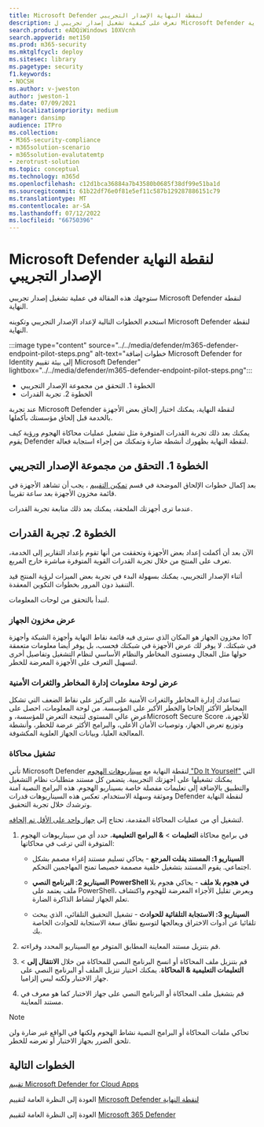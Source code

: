 ```yaml
---
title: Microsoft Defender لنقطة النهاية الإصدار التجريبي
description: تعرف على كيفية تشغيل إصدار تجريبي ل Microsoft Defender لنقطة النهاية(MDE)، بما في ذلك التحقق من مجموعة الإصدار التجريبي وتجربة القدرات.
search.product: eADQiWindows 10XVcnh
search.appverid: met150
ms.prod: m365-security
ms.mktglfcycl: deploy
ms.sitesec: library
ms.pagetype: security
f1.keywords:
- NOCSH
ms.author: v-jweston
author: jweston-1
ms.date: 07/09/2021
ms.localizationpriority: medium
manager: dansimp
audience: ITPro
ms.collection:
- M365-security-compliance
- m365solution-scenario
- m365solution-evalutatemtp
- zerotrust-solution
ms.topic: conceptual
ms.technology: m365d
ms.openlocfilehash: c12d1bca36884a7b43580b0685f38df99e51ba1d
ms.sourcegitcommit: 61b22df76e0f81e5ef11c587b129287886151c79
ms.translationtype: MT
ms.contentlocale: ar-SA
ms.lasthandoff: 07/12/2022
ms.locfileid: "66750396"
---
```

# <a name="pilot-microsoft-defender-for-endpoint"></a>Microsoft Defender لنقطة النهاية الإصدار التجريبي

ستوجهك هذه المقالة في عملية تشغيل إصدار تجريبي Microsoft Defender لنقطة النهاية. 

استخدم الخطوات التالية لإعداد الإصدار التجريبي وتكوينه Microsoft Defender لنقطة النهاية. 

:::image type="content" source="../../media/defender/m365-defender-endpoint-pilot-steps.png" alt-text="خطوات إضافة Microsoft Defender for Identity إلى بيئة تقييم Microsoft Defender" lightbox="../../media/defender/m365-defender-endpoint-pilot-steps.png":::

- الخطوة 1. التحقق من مجموعة الإصدار التجريبي
- الخطوة 2. تجربة القدرات

عند تجربة Microsoft Defender لنقطة النهاية، يمكنك اختيار إلحاق بعض الأجهزة بالخدمة قبل إلحاق مؤسستك بأكملها.  

يمكنك بعد ذلك تجربة القدرات المتوفرة مثل تشغيل عمليات محاكاة الهجوم ورؤية كيف يقوم Defender لنقطة النهاية بظهورك أنشطة ضارة وتمكنك من إجراء استجابة فعالة. 

## <a name="step-1-verify-pilot-group"></a>الخطوة 1. التحقق من مجموعة الإصدار التجريبي
بعد إكمال خطوات الإلحاق الموضحة في قسم [تمكين التقييم](eval-defender-endpoint-enable-eval.md) ، يجب أن تشاهد الأجهزة في قائمة مخزون الأجهزة بعد ساعة تقريبا. 

عندما ترى أجهزتك الملحقة، يمكنك بعد ذلك متابعة تجربة القدرات. 

## <a name="step-2-try-out-capabilities"></a>الخطوة 2. تجربة القدرات
الآن بعد أن أكملت إعداد بعض الأجهزة وتحققت من أنها تقوم بإعداد التقارير إلى الخدمة، تعرف على المنتج من خلال تجربة القدرات القوية المتوفرة مباشرة خارج المربع.

أثناء الإصدار التجريبي، يمكنك بسهولة البدء في تجربة بعض الميزات لرؤية المنتج قيد التنفيذ دون المرور بخطوات التكوين المعقدة.

لنبدأ بالتحقق من لوحات المعلومات.

### <a name="view-the-device-inventory"></a>عرض مخزون الجهاز
مخزون الجهاز هو المكان الذي سترى فيه قائمة نقاط النهاية وأجهزة الشبكة وأجهزة IoT في شبكتك. لا يوفر لك عرض الأجهزة في شبكتك فحسب، بل يوفر أيضا معلومات متعمقة حولها مثل المجال ومستوى المخاطر والنظام الأساسي لنظام التشغيل وتفاصيل أخرى لتسهيل التعرف على الأجهزة المعرضة للخطر.

### <a name="view-the-threat-and-vulnerability-management-dashboard"></a>عرض لوحة معلومات إدارة المخاطر والثغرات الأمنية 
تساعدك إدارة المخاطر والثغرات الأمنية على التركيز على نقاط الضعف التي تشكل المخاطر الأكثر إلحاحا والخطر الأكبر على المؤسسة. من لوحة المعلومات، احصل على عرض عالي المستوى لنتيجة التعرض للمؤسسة، وMicrosoft Secure Score للأجهزة، وتوزيع تعرض الجهاز، وتوصيات الأمان الأعلى، والبرامج الأكثر عرضة للخطر، وأنشطة المعالجة العليا، وبيانات الجهاز العلوية المكشوفة. 

### <a name="run-a-simulation"></a>تشغيل محاكاة
تأتي Microsoft Defender لنقطة النهاية مع [سيناريوهات الهجوم "Do It Yourself"](https://securitycenter.windows.com/tutorials) التي يمكنك تشغيلها على أجهزتك التجريبية.  يتضمن كل مستند متطلبات نظام التشغيل والتطبيق بالإضافة إلى تعليمات مفصلة خاصة بسيناريو الهجوم. هذه البرامج النصية آمنة وموثقة وسهلة الاستخدام. تعكس هذه السيناريوهات قدرات Defender لنقطة النهاية وترشدك خلال تجربة التحقيق.

لتشغيل أي من عمليات المحاكاة المقدمة، تحتاج إلى [جهاز واحد على الأقل تم إلحاقه](../defender-endpoint/onboard-configure.md).

1. في برامج محاكاة **التعليمات** > **& البرامج التعليمية**، حدد أي من سيناريوهات الهجوم المتوفرة التي ترغب في محاكاتها:

   - **السيناريو 1: المستند يفلت المرجع** - يحاكي تسليم مستند إغراء مصمم بشكل اجتماعي. يقوم المستند بتشغيل خلفية مصممة خصيصا تمنح المهاجمين التحكم.

   - **السيناريو 2: البرنامج النصي PowerShell في هجوم بلا ملف** - يحاكي هجوم بلا ملف يعتمد على PowerShell، ويعرض تقليل الأجزاء المعرضة للهجوم واكتشاف تعلم الجهاز لنشاط الذاكرة الضارة.

   - **السيناريو 3: الاستجابة التلقائية للحوادث** - تشغيل التحقيق التلقائي، الذي يبحث تلقائيا عن أدوات الاختراق ويعالجها لتوسيع نطاق سعة الاستجابة للحوادث الخاصة بك.

2. قم بتنزيل مستند المعاينة المطابق المتوفر مع السيناريو المحدد وقراءته.

3. قم بتنزيل ملف المحاكاة أو انسخ البرنامج النصي للمحاكاة من خلال **الانتقال إلى** > **التعليمات التعليمية & المحاكاة**. يمكنك اختيار تنزيل الملف أو البرنامج النصي على جهاز الاختبار ولكنه ليس إلزاميا.

4. قم بتشغيل ملف المحاكاة أو البرنامج النصي على جهاز الاختبار كما هو معرف في مستند المعاينة.

> [!NOTE]
> تحاكي ملفات المحاكاة أو البرامج النصية نشاط الهجوم ولكنها في الواقع غير ضارة ولن تلحق الضرر بجهاز الاختبار أو تعرضه للخطر.

## <a name="next-steps"></a>الخطوات التالية
[تقييم Microsoft Defender for Cloud Apps](eval-defender-mcas-overview.md)

العودة إلى النظرة العامة لتقييم [Microsoft Defender لنقطة النهاية](eval-defender-endpoint-overview.md)

العودة إلى النظرة العامة لتقييم [Microsoft 365 Defender](eval-overview.md)
